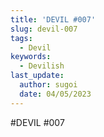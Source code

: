 ```yaml
---
title: 'DEVIL #007'
slug: devil-007
tags:
  - Devil
keywords:
  - Devilish
last_update:
  author: sugoi
  date: 04/05/2023
---
```


#DEVIL #007

